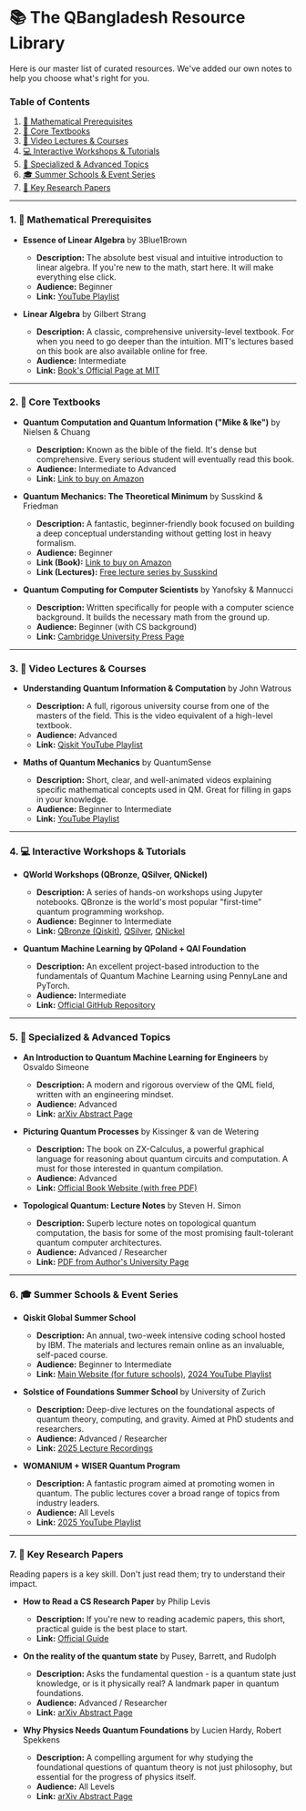 # 📚 The QBangladesh Resource Library

Here is our master list of curated resources. We've added our own notes to help you choose what's right for you.

### Table of Contents

1.  [🧮 Mathematical Prerequisites](#1--mathematical-prerequisites)
2.  [📖 Core Textbooks](#2--core-textbooks)
3.  [🎥 Video Lectures & Courses](#3--video-lectures--courses)
4.  [💻 Interactive Workshops & Tutorials](#4--interactive-workshops--tutorials)
5.  [🔬 Specialized & Advanced Topics](#5--specialized--advanced-topics)
6.  [🎓 Summer Schools & Event Series](#6--summer-schools--event-series)
7.  [📜 Key Research Papers](#7--key-research-papers)

---

### 1. 🧮 Mathematical Prerequisites

- **Essence of Linear Algebra** by 3Blue1Brown

  - **Description:** The absolute best visual and intuitive introduction to linear algebra. If you're new to the math, start here. It will make everything else click.
  - **Audience:** Beginner
  - **Link:** [YouTube Playlist](https://www.youtube.com/playlist?list=PLZHQObOWTQDPD3MizzM2xVFitgF8hE_ab)

- **Linear Algebra** by Gilbert Strang
  - **Description:** A classic, comprehensive university-level textbook. For when you need to go deeper than the intuition. MIT's lectures based on this book are also available online for free.
  - **Audience:** Intermediate
  - **Link:** [Book's Official Page at MIT](https://math.mit.edu/~gs/linearalgebra/)

---

### 2. 📖 Core Textbooks

- **Quantum Computation and Quantum Information ("Mike & Ike")** by Nielsen & Chuang

  - **Description:** Known as the bible of the field. It's dense but comprehensive. Every serious student will eventually read this book.
  - **Audience:** Intermediate to Advanced
  - **Link:** [Link to buy on Amazon](https://www.amazon.com/Quantum-Computation-Information-10th-Anniversary/dp/1107002176)

- **Quantum Mechanics: The Theoretical Minimum** by Susskind & Friedman

  - **Description:** A fantastic, beginner-friendly book focused on building a deep conceptual understanding without getting lost in heavy formalism.
  - **Audience:** Beginner
  - **Link (Book):** [Link to buy on Amazon](https://www.amazon.com/Quantum-Mechanics-Theoretical-Minimum-Susskind/dp/0465062903)
  - **Link (Lectures):** [Free lecture series by Susskind](https://www.youtube.com/playlist?list=PL701CD168D02FF56F)

- **Quantum Computing for Computer Scientists** by Yanofsky & Mannucci
  - **Description:** Written specifically for people with a computer science background. It builds the necessary math from the ground up.
  - **Audience:** Beginner (with CS background)
  - **Link:** [Cambridge University Press Page](https://www.cambridge.org/core/books/quantum-computing-for-computer-scientists/8AEA723BEE5CC9F5C03FDD4BA850C711)

---

### 3. 🎥 Video Lectures & Courses

- **Understanding Quantum Information & Computation** by John Watrous

  - **Description:** A full, rigorous university course from one of the masters of the field. This is the video equivalent of a high-level textbook.
  - **Audience:** Advanced
  - **Link:** [Qiskit YouTube Playlist](https://www.youtube.com/playlist?list=PLOFEBzvs-VvqKKMXX4vbi4EB1uaErFMSO)

- **Maths of Quantum Mechanics** by QuantumSense
  - **Description:** Short, clear, and well-animated videos explaining specific mathematical concepts used in QM. Great for filling in gaps in your knowledge.
  - **Audience:** Beginner to Intermediate
  - **Link:** [YouTube Playlist](https://www.youtube.com/playlist?list=PL8ER5-vAoiHAWm1UcZsiauUGPlJChgNXC)

---

### 4. 💻 Interactive Workshops & Tutorials

- **QWorld Workshops (QBronze, QSilver, QNickel)**

  - **Description:** A series of hands-on workshops using Jupyter notebooks. QBronze is the world's most popular "first-time" quantum programming workshop.
  - **Audience:** Beginner to Intermediate
  - **Link:** [QBronze (Qiskit)](https://gitlab.com/qworld/bronze-qiskit), [QSilver](https://gitlab.com/qworld/silver), [QNickel](https://gitlab.com/qworld/nickel)

- **Quantum Machine Learning by QPoland + QAI Foundation**
  - **Description:** An excellent project-based introduction to the fundamentals of Quantum Machine Learning using PennyLane and PyTorch.
  - **Audience:** Intermediate
  - **Link:** [Official GitHub Repository](https://github.com/ironfrown/qml_workshop_intro)

---

### 5. 🔬 Specialized & Advanced Topics

- **An Introduction to Quantum Machine Learning for Engineers** by Osvaldo Simeone

  - **Description:** A modern and rigorous overview of the QML field, written with an engineering mindset.
  - **Audience:** Advanced
  - **Link:** [arXiv Abstract Page](https://arxiv.org/abs/2205.09510)

- **Picturing Quantum Processes** by Kissinger & van de Wetering

  - **Description:** The book on ZX-Calculus, a powerful graphical language for reasoning about quantum circuits and computation. A must for those interested in quantum compilation.
  - **Audience:** Advanced
  - **Link:** [Official Book Website (with free PDF)](https://zxcalculus.com/)

- **Topological Quantum: Lecture Notes** by Steven H. Simon
  - **Description:** Superb lecture notes on topological quantum computation, the basis for some of the most promising fault-tolerant quantum computer architectures.
  - **Audience:** Advanced / Researcher
  - **Link:** [PDF from Author's University Page](https://www-thphys.physics.ox.ac.uk/people/SteveSimon/topological2021/TopoBook-Sep28-2021.pdf)

---

### 6. 🎓 Summer Schools & Event Series

- **Qiskit Global Summer School**

  - **Description:** An annual, two-week intensive coding school hosted by IBM. The materials and lectures remain online as an invaluable, self-paced course.
  - **Audience:** Beginner to Intermediate
  - **Link:** [Main Website (for future schools)](https://qiskit.org/events/summer-school/), [2024 YouTube Playlist](https://www.youtube.com/playlist?list=PLOFEBzvs-Vvr-GzDWlZpAcDpki5jUqYJu)

- **Solstice of Foundations Summer School** by University of Zurich

  - **Description:** Deep-dive lectures on the foundational aspects of quantum theory, computing, and gravity. Aimed at PhD students and researchers.
  - **Audience:** Advanced / Researcher
  - **Link:** [2025 Lecture Recordings](https://uzh.mediaspace.cast.switch.ch/channel/Solstice%2Bof%2BFoundations%2B2023%2Bsummer%2Bschool/112010)

- **WOMANIUM + WISER Quantum Program**
  - **Description:** A fantastic program aimed at promoting women in quantum. The public lectures cover a broad range of topics from industry leaders.
  - **Audience:** All Levels
  - **Link:** [2025 YouTube Playlist](https://www.youtube.com/playlist?list=PLwgJHZZsa9kAa-IPwpeIYvl2SvrlR9WE6)

---

### 7. 📜 Key Research Papers

Reading papers is a key skill. Don't just read them; try to understand their impact.

- **How to Read a CS Research Paper** by Philip Levis

  - **Description:** If you're new to reading academic papers, this short, practical guide is the best place to start.
  - **Link:** [Official Guide](https://drive.google.com/file/d/1s3D8jCP066nic9E9_1sr6wBG8D8zczXh/view?usp=sharing)

- **On the reality of the quantum state** by Pusey, Barrett, and Rudolph

  - **Description:** Asks the fundamental question - is a quantum state just knowledge, or is it physically real? A landmark paper in quantum foundations.
  - **Audience:** Advanced / Researcher
  - **Link:** [arXiv Abstract Page](https://arxiv.org/abs/1111.3328)

- **Why Physics Needs Quantum Foundations** by Lucien Hardy, Robert Spekkens
  - **Description:** A compelling argument for why studying the foundational questions of quantum theory is not just philosophy, but essential for the progress of physics itself.
  - **Audience:** All Levels
  - **Link:** [arXiv Abstract Page](https://arxiv.org/abs/1003.5008)
